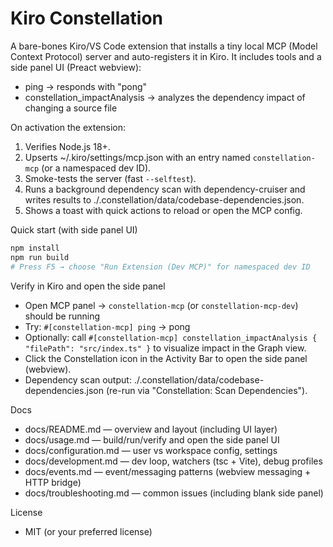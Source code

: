 # Kiro Constellation

A bare-bones Kiro/VS Code extension that installs a tiny local MCP (Model Context Protocol) server and auto-registers it in Kiro. It includes tools and a side panel UI (Preact webview):

- ping → responds with "pong"
- constellation_impactAnalysis → analyzes the dependency impact of changing a source file

On activation the extension:
1. Verifies Node.js 18+.
2. Upserts ~/.kiro/settings/mcp.json with an entry named `constellation-mcp` (or a namespaced dev ID).
3. Smoke-tests the server (fast `--selftest`).
4. Runs a background dependency scan with dependency-cruiser and writes results to ./.constellation/data/codebase-dependencies.json.
5. Shows a toast with quick actions to reload or open the MCP config.

Quick start (with side panel UI)

```bash
npm install
npm run build
# Press F5 → choose "Run Extension (Dev MCP)" for namespaced dev ID
```

Verify in Kiro and open the side panel
- Open MCP panel → `constellation-mcp` (or `constellation-mcp-dev`) should be running
- Try: `#[constellation-mcp] ping` → pong
- Optionally: call `#[constellation-mcp] constellation_impactAnalysis { "filePath": "src/index.ts" }` to visualize impact in the Graph view.
- Click the Constellation icon in the Activity Bar to open the side panel (webview).
- Dependency scan output: ./.constellation/data/codebase-dependencies.json (re-run via "Constellation: Scan Dependencies").

Docs
- docs/README.md — overview and layout (including UI layer)
- docs/usage.md — build/run/verify and open the side panel UI
- docs/configuration.md — user vs workspace config, settings
- docs/development.md — dev loop, watchers (tsc + Vite), debug profiles
- docs/events.md — event/messaging patterns (webview messaging + HTTP bridge)
- docs/troubleshooting.md — common issues (including blank side panel)

License
- MIT (or your preferred license)

